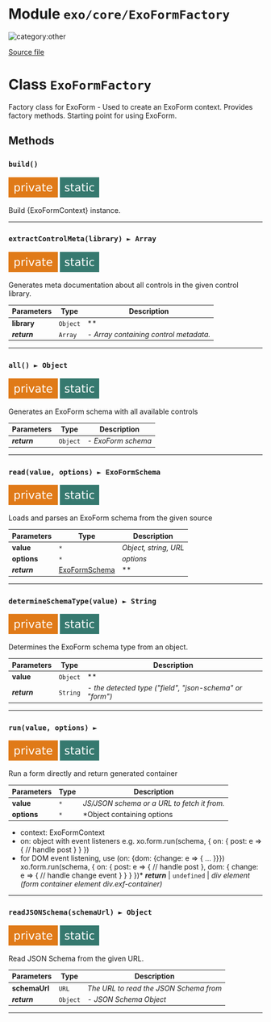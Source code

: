 # Module `exo/core/ExoFormFactory`

![category:other](https://img.shields.io/badge/category-other-blue.svg?style=flat-square)



[Source file](..\..\src\exo\core\ExoFormFactory.js)

# Class `ExoFormFactory`

Factory class for ExoForm - Used to create an ExoForm context.
Provides factory methods. Starting point for using ExoForm.

## Methods

### `build()`

![modifier: private](images/badges/modifier-private.svg) ![modifier: static](images/badges/modifier-static.svg)

Build {ExoFormContext} instance.

---

### `extractControlMeta(library) ► Array`

![modifier: private](images/badges/modifier-private.svg) ![modifier: static](images/badges/modifier-static.svg)

Generates meta documentation about all controls in the given control library.

Parameters | Type | Description
--- | --- | ---
__library__ | `Object` | **
__*return*__ | `Array` | *- Array containing control metadata.*

---

### `all() ► Object`

![modifier: private](images/badges/modifier-private.svg) ![modifier: static](images/badges/modifier-static.svg)

Generates an ExoForm schema with all available controls

Parameters | Type | Description
--- | --- | ---
__*return*__ | `Object` | *- ExoForm schema*

---

### `read(value, options) ► ExoFormSchema`

![modifier: private](images/badges/modifier-private.svg) ![modifier: static](images/badges/modifier-static.svg)

Loads and parses an ExoForm schema from the given source

Parameters | Type | Description
--- | --- | ---
__value__ | `*` | *Object, string, URL*
__options__ | `*` | *options*
__*return*__ | [ExoFormSchema](src-exo-core_ExoFormSchema.md) | **

---

### `determineSchemaType(value) ► String`

![modifier: private](images/badges/modifier-private.svg) ![modifier: static](images/badges/modifier-static.svg)

Determines the ExoForm schema type from an object.

Parameters | Type | Description
--- | --- | ---
__value__ | `Object` | **
__*return*__ | `String` | *- the detected type (&quot;field&quot;, &quot;json-schema&quot; or &quot;form&quot;)*

---

### `run(value, options) ► `

![modifier: private](images/badges/modifier-private.svg) ![modifier: static](images/badges/modifier-static.svg)

Run a form directly and return generated container

Parameters | Type | Description
--- | --- | ---
__value__ | `*` | *JS/JSON schema or a URL to fetch it from.*
__options__ | `*` | *Object containing options 
- context: ExoFormContext
- on: object with event listeners 
  e.g. 
  xo.form.run(schema, {
    on: {
      post: e &#x3D;&gt; {
        // handle post
      }
    }
  })
- for DOM event listening, use (on: {dom: {change: e &#x3D;&gt; { ... }}})
  xo.form.run(schema, {
    on: {
      post: e &#x3D;&gt; {
        // handle post
      },
      dom: {
        change: e &#x3D;&gt; {
          // handle change event
        }
      }
    }
  })*
__*return*__ | `undefined` | *div element (form container element div.exf-container)*

---

### `readJSONSchema(schemaUrl) ► Object`

![modifier: private](images/badges/modifier-private.svg) ![modifier: static](images/badges/modifier-static.svg)

Read JSON Schema from the given URL.

Parameters | Type | Description
--- | --- | ---
__schemaUrl__ | `URL` | *The URL to read the JSON Schema from*
__*return*__ | `Object` | *- JSON Schema Object*

---
